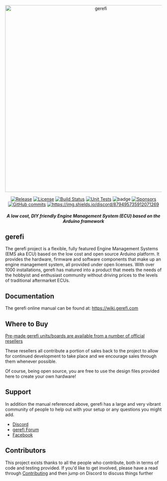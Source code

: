 <div align="center">

<img src="https://github.com/gerefi/wiki.js/raw/master/img/gerefi%20logo_med.png" alt="gerefi" width="600" />

[![Release](https://img.shields.io/github/release/noisymime/gerefi.svg)](https://github.com/noisymime/gerefi/releases/latest)
[![License](https://img.shields.io/badge/license-GPLv3-blue.svg)](https://github.com/noisymime/gerefi/blob/master/LICENSE)
[![Build Status](https://img.shields.io/github/actions/workflow/status/noisymime/gerefi/build-firmware.yml?label=Build%20Status&branch=master)](https://github.com/noisymime/gerefi/actions/workflows/build-firmware.yml)
[![Unit Tests](https://img.shields.io/github/actions/workflow/status/noisymime/gerefi/unit-tests.yml?label=Unit%20Tests&branch=master)](https://github.com/noisymime/gerefi/actions/workflows/unit-tests.yml)
![badge](https://img.shields.io/endpoint?url=https://gist.githubusercontent.com/noisymime/d8a449a3f6d3307dab457431512502f9/raw/misra_results.json)
[![Sponsors](https://img.shields.io/github/sponsors/noisymime)](https://github.com/sponsors/noisymime)
[![GitHub commits](https://img.shields.io/github/commits-since/noisymime/gerefi/202310.svg)](https://github.com/noisymime/gerefi/compare/202310...master)
[![https://img.shields.io/discord/879495735912071269 ](https://img.shields.io/discord/879495735912071269?label=Discord&logo=Discord)](https://discord.gg/YWCEexaNDe)

##### A low cost, DIY friendly Engine Management System (ECU) based on the Arduino framework
</div>


## gerefi
The gerefi project is a flexible, fully featured Engine Management Systems (EMS aka ECU) based on the low cost and open source Arduino platform. It provides the hardware, firmware and software components that make up an engine management system, all provided under open licenses. With over 1000 installations, gerefi has matured into a product that meets the needs of the hobbyist and enthusiast community without driving prices to the levels of traditional aftermarket ECUs.

## Documentation
The gerefi online manual can be found at: https://wiki.gerefi.com

## Where to Buy
[Pre-made gerefi units/boards are available from a number of official resellers](https://gerefi.com/home/where-to-buy)

These resellers all contribute a portion of sales back to the project to allow for continued development to take place and we encourage sales through them whenever possible. 
 
Of course, being open source, you are free to use the design files provided here to create your own hardware! 

## Support
In addition the manual referenced above, gerefi has a large and very vibrant community of people to help out with your setup or any questions you might add. 

* [Discord](https://discord.gg/YWCEexaNDe)
* [gerefi Forum](https://gerefi.com/forum) 
* [Facebook](https://www.facebook.com/groups/191918764521976/)

## Contributors

This project exists thanks to all the people who contribute, both in terms of code and testing provided. If you'd like to get involved, please have a read through [Contributing](contributing.md) and then jump on Discord to discuss things further
